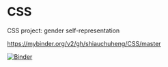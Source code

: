 # CSS
CSS project: gender self-representation

https://mybinder.org/v2/gh/shiauchuheng/CSS/master

[![Binder](https://mybinder.org/badge.svg)](https://mybinder.org/v2/gh/shiauchuheng/CSS/master)
